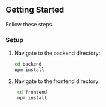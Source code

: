 ## Getting Started

Follow these steps.

### Setup

1. Navigate to the backend directory:
   ```bash
   cd backend
   npm install
   ```
   
2. Navigate to the frontend directory:
   ```bash
    cd frontend
    npm install
   ```
